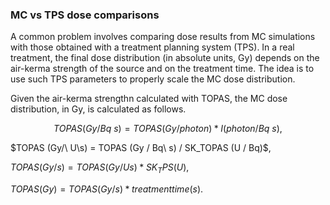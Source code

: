 ### MC vs TPS dose comparisons

A common problem involves comparing dose results from MC simulations with those obtained with a treatment planning system (TPS). In a real treatment, the final dose distribution (in absolute units, Gy) depends on the air-kerma strength of the source and on the treatment time. The idea is to use such TPS parameters to properly scale the MC dose distribution.

Given the air-kerma strengthn calculated with TOPAS, the MC dose distribution, in Gy, is calculated as follows.

$$TOPAS (Gy/Bq\ s) = TOPAS (Gy/photon) * I (photon/Bq\ s),$$

$TOPAS (Gy/\ U\s) =  TOPAS (Gy / Bq\ s) / SK_TOPAS (U / Bq)$,

$TOPAS (Gy/s) = TOPAS (Gy/ U s) * SK_TPS (U),$

$TOPAS (Gy) = TOPAS (Gy/s) * treatment time (s).$
